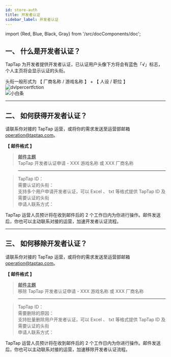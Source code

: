 ```yaml
---
id: store-auth
title: 开发者认证
sidebar_label: 开发者认证
---
```

import {Red, Blue, Black, Gray} from '/src/docComponents/doc';


## **一、 什么是开发者认证？**  
TapTap 为开发者提供开发者认证，已认证用户头像下方将会有蓝色「<Blue>√</Blue>」标志，个人主页将会显示认证的头衔。  

头衔一般形式为 【 厂商名称 / 游戏名称 】 + 【 人设 / 职位 】  
![dvlpercertfction](https://img.tapimg.com/market/images/aaaf15b877a671336748684549ee93a4.png)  
![小白条](https://img.tapimg.com/market/images/c53d78b9b120276b53f82aebb0d01537.png)   

---

## **二、 如何获得开发者认证？**  

请联系你对接的 TapTap 运营，或将你的需求发送至运营部邮箱 [operation@taptap.com](mailto:operation@taptap.com)。  

**【 邮件格式 】**  
> **<u>邮件主题</u>**  
> TapTap 开发者认证申请  -  XXX 游戏名称  或  XXX 厂商名称   

> ---  

> TapTap ID：  
> 需要认证的头衔：  
> <Gray>支持多个用户申请开发者认证，可以 Excel 、 txt 等格式提供 TapTap ID 及需要认证的头衔</Gray>​  
> 申请人联系方式：  

TapTap 运营人员预计将在收到邮件后的 2 个工作日内为你进行操作。邮件发送后，你也可以主动联系对接的运营，加速开发者认证流程。  

---

## **三、 如何移除开发者认证？**  

请联系你对接的 TapTap 运营，或将你的需求发送至运营部邮箱 [operation@taptap.com](mailto:operation@taptap.com)。  

**【 邮件格式 】**  
> **<u>邮件主题</u>**  
> 移除 TapTap 开发者认证申请  -  XXX 游戏名称  或  XXX 厂商名称  

> ---  

> TapTap ID：  
> 需要删除的原因：  
> <Gray>支持批量删除用户开发者认证，可以 Excel 、 txt 等格式提供 TapTap ID 及需要认证的头衔​</Gray>  
> 申请人联系方式：  

TapTap 运营人员预计将在收到邮件后的 2 个工作日内为你进行操作。邮件发送后，你也可以主动联系对接的运营，加速移除开发者认证流程。  
